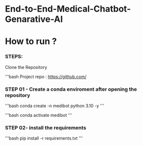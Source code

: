 # End-to-End-Medical-Chatbot-Genarative-AI

# How to run ?

### STEPS:

Clone the Repository

'''bash
Project repo : https://github.com/

### STEP 01 - Create a conda enviroment after opening the repository

'''bash
conda create -n medibot python 3.10 -y
'''

'''bash
conda activate medibot
'''

### STEP 02- install the requirements

'''bash
pip install -r requirements.txt
'''

